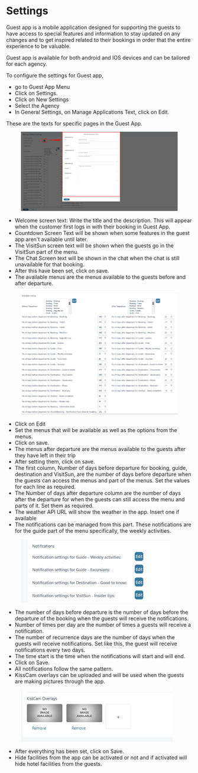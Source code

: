 # Settings

Guest app is a mobile application designed for supporting the guests to have access to special features and information to stay updated on any changes and to get inspired related to their bookings in order that the entire experience to be valuable.&#x20;

Guest app is available for both android and IOS devices and can be tailored for each agency.&#x20;

To configure the settings for Guest app,&#x20;

* go to Guest App Menu&#x20;
* Click on Settings.&#x20;
* Click on New Settings&#x20;
* Select the Agency&#x20;
* In General Settings, on Manage Applications Text, click on Edit.&#x20;

These are the texts for specific pages in the Guest App.&#x20;

<figure><img src="../.gitbook/assets/image (21) (1) (1).png" alt=""><figcaption></figcaption></figure>

* &#x20;Welcome screen text: Write the title and the description. This will appear when the customer first logs in with their booking in Guest App.&#x20;
* Countdown Screen Text will be shown when some features in the guest app aren't available until later.&#x20;
* The VisitSun screen text will be shown when the guests go in the VisitSun part of the menu.&#x20;
* The Chat Screen text will be shown in the chat when the chat is still unavailable for that booking.&#x20;
* After this have been set, click on save.&#x20;
* The available menus are the menus available to the guests before and after departure.&#x20;

<figure><img src="../.gitbook/assets/image (56).png" alt=""><figcaption></figcaption></figure>

* Click on Edit&#x20;
* Set the menus that will be available as well as the options from the menus.&#x20;
* Click on save.&#x20;
* The menus after departure are the menus available to the guests after they have left in their trip&#x20;
* After setting them, click on save.&#x20;
* The first column, Number of days before departure for booking, guide, destination and VisitSun, are the number of days before departure when the guests can access the menus and part of the menus. Set the values for each line as required.&#x20;
* The Number of days after departure column are the number of days after the departure for when the guests can still access the menu and parts of it. Set them as required.&#x20;
* The weather API URL will show the weather in the app. Insert one if available
* The notifications can be managed from this part. These notifications are for the guide part of the menu specifically, the weekly activities.&#x20;

<figure><img src="../.gitbook/assets/image (57).png" alt=""><figcaption></figcaption></figure>

* The number of days before departure is the number of days before the departure of the booking when the guests will receive the notifications.&#x20;
* Number of times per day are the number of times a guests will receive a notification.&#x20;
* The number of recurrence days are the number of days when the guests will receive notifications. Set like this, the guest will receive notifications every two days.&#x20;
* The time start is the time when the notifications will start and will end.&#x20;
* Click on Save.&#x20;
* All notifications follow the same pattern.&#x20;
* KissCam overlays can be uploaded and will be used when the guests are making pictures through the app.

<figure><img src="../.gitbook/assets/image (58).png" alt=""><figcaption></figcaption></figure>

* After everything has been set, click on Save.&#x20;
* Hide facilities from the app can be activated or not and if activated will hide hotel facilities from the guests.
